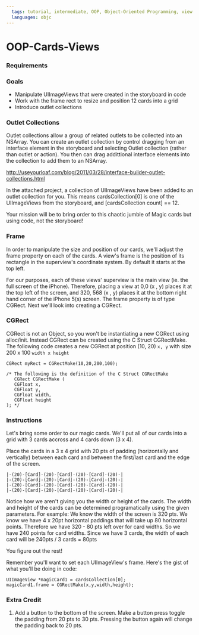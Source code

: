 ```yaml
---
  tags: tutorial, intermediate, OOP, Object-Oriented Programming, view 
  languages: objc
---
```


OOP-Cards-Views
=========

### Requirements 

### Goals 
- Manipulate UIImageViews that were created in the storyboard in code  
- Work with the frame rect to resize and position 12 cards into a grid
- Introduce outlet collections 

### Outlet Collections 

Outlet collections allow a group of related outlets to be collected into an NSArray.  You can create an outlet collection by control dragging from an interface element in the storyboard and selecting Outlet collection (rather than outlet or action).  You then can drag addittional interface elements into the collection to add them to an NSArray.

http://useyourloaf.com/blog/2011/03/28/interface-builder-outlet-collections.html  

In the attached project, a collection of UIImageViews have been added to an outlet collection for you.  This means cardsCollection[0] is one of the UIImageViews from the storyboard, and [cardsCollection count] == 12.  

Your mission will be to bring order to this chaotic jumble of Magic cards but using code, not the storyboard!

### Frame 

In order to manipulate the size and position of our cards, we'll adjust the frame property on each of the cards.  A view's frame is the position of its rectangle in the superview's coordinate system. By default it starts at the top left. 

For our purposes, each of these views' superview is the main view (ie. the full screen of the iPhone).  Therefore, placing a view at 0,0 (x , y) places it at the top left of the screen, and 320, 568 (x , y) places it at the bottom right hand corner of the iPhone 5(s) screen.  The frame property is of type CGRect. Next we'll look into creating a CGRect.   

### CGRect 

CGRect is not an Object, so you won't be instantiating a new CGRect using alloc/init.  Instead CGRect can be created using the C Struct CGRectMake.  The following code creates a new CGRect at position (10, 20) `x, y` with size 200 x 100 `width x height`

```objc
CGRect myRect = CGRectMake(10,20,200,100);

/* The following is the definition of the C Struct CGRectMake 
   CGRect CGRectMake (
   CGFloat x,
   CGFloat y,
   CGFloat width,
   CGFloat height
); */

```

### Instructions 

Let's bring some order to our magic cards.  We'll put all of our cards into a grid with 3 cards accross and 4 cards down (3 x 4).

Place the cards in a 3 x 4 grid with 20 pts of padding (horizontally and vertically) between each card and between the first/last card and the edge of the screen.  

    |-(20)-[Card]-(20)-[Card]-(20)-[Card]-(20)-| 
    |-(20)-[Card]-(20)-[Card]-(20)-[Card]-(20)-|
    |-(20)-[Card]-(20)-[Card]-(20)-[Card]-(20)-|
    |-(20)-[Card]-(20)-[Card]-(20)-[Card]-(20)-|

Notice how we aren't giving you the width or height of the cards. The width and height of the cards can be determined programatically using the given parameters.  For example: We know the width of the screen is 320 pts.  We know we have 4 x 20pt horizontal paddings that will take up 80 horizontal points.  Therefore we have 320 - 80 pts left over for card widths.  So we have 240 points for card widths.  Since we have 3 cards, the width of each card will be 240pts / 3 cards = 80pts 

You figure out the rest! 

Remember you'll want to set each UIImageView's frame. Here's the gist of what you'll be doing in code: 

```objc
UIImageView *magicCard1 = cardsCollection[0];
magicCard1.frame = CGRectMake(x,y,width,height); 
```

### Extra Credit 
1. Add a button to the bottom of the screen.  Make a button press toggle the padding from 20 pts to 30 pts.  Pressing the button again will change the padding back to 20 pts.   
